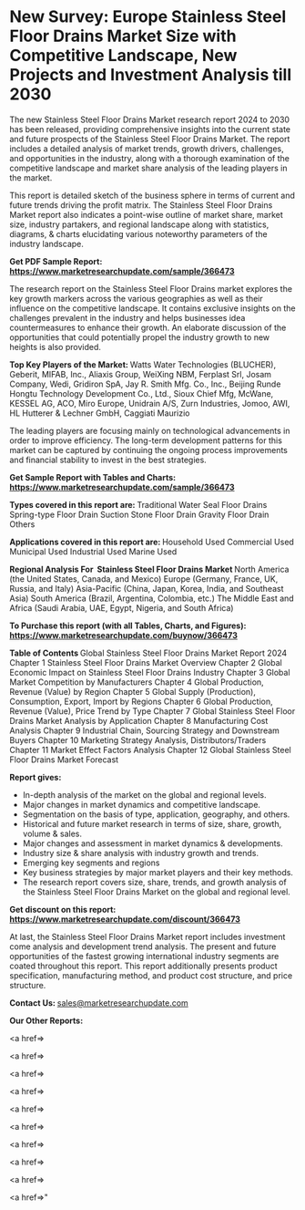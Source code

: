 # New Survey: Europe Stainless Steel Floor Drains Market Size with Competitive Landscape, New Projects and Investment Analysis till 2030

The new Stainless Steel Floor Drains Market research report 2024 to 2030 has been released, providing comprehensive insights into the current state and future prospects of the Stainless Steel Floor Drains Market. The report includes a detailed analysis of market trends, growth drivers, challenges, and opportunities in the industry, along with a thorough examination of the competitive landscape and market share analysis of the leading players in the market.

This report is detailed sketch of the business sphere in terms of current and future trends driving the profit matrix. The Stainless Steel Floor Drains Market report also indicates a point-wise outline of market share, market size, industry partakers, and regional landscape along with statistics, diagrams, &amp; charts elucidating various noteworthy parameters of the industry landscape.

<strong><b>Get PDF Sample Report: <a href=https://www.marketresearchupdate.com/sample/366473>https://www.marketresearchupdate.com/sample/366473</a></b></strong>

The research report on the Stainless Steel Floor Drains market explores the key growth markers across the various geographies as well as their influence on the competitive landscape. It contains exclusive insights on the challenges prevalent in the industry and helps businesses idea countermeasures to enhance their growth. An elaborate discussion of the opportunities that could potentially propel the industry growth to new heights is also provided.

<strong><b>Top Key Players of the Market:
</b></strong>Watts Water Technologies (BLUCHER), Geberit, MIFAB, Inc., Aliaxis Group, WeiXing NBM, Ferplast Srl, Josam Company, Wedi, Gridiron SpA, Jay R. Smith Mfg. Co., Inc., Beijing Runde Hongtu Technology Development Co., Ltd., Sioux Chief Mfg, McWane, KESSEL AG, ACO, Miro Europe, Unidrain A/S, Zurn Industries, Jomoo, AWI, HL Hutterer & Lechner GmbH, Caggiati Maurizio<strong><b>
</b></strong>

The leading players are focusing mainly on technological advancements in order to improve efficiency. The long-term development patterns for this market can be captured by continuing the ongoing process improvements and financial stability to invest in the best strategies.

<strong><b>Get Sample Report with Tables and Charts: <a href=https://www.marketresearchupdate.com/sample/366473>https://www.marketresearchupdate.com/sample/366473</a></b></strong>

<strong><b>Types covered in this report are:
</b></strong>Traditional Water Seal Floor Drains
Spring-type Floor Drain
Suction Stone Floor Drain
Gravity Floor Drain
Others<strong><b>
</b></strong>

<strong><b>Applications covered in this report are:
</b></strong>Household Used
Commercial Used
Municipal Used
Industrial Used
Marine Used<strong><b>
</b></strong>

<strong><b>Regional Analysis For  Stainless Steel Floor Drains Market</b></strong><strong><b>
</b></strong>North America (the United States, Canada, and Mexico)
Europe (Germany, France, UK, Russia, and Italy)
Asia-Pacific (China, Japan, Korea, India, and Southeast Asia)
South America (Brazil, Argentina, Colombia, etc.)
The Middle East and Africa (Saudi Arabia, UAE, Egypt, Nigeria, and South Africa)

<strong><b>To Purchase this report (with all Tables, Charts, and Figures): <a href=https://www.marketresearchupdate.com/buynow/366473>https://www.marketresearchupdate.com/buynow/366473</a></b></strong>

<strong><b>Table of Contents</b></strong><strong><b>
</b></strong>Global Stainless Steel Floor Drains Market Report 2024
Chapter 1 Stainless Steel Floor Drains Market Overview
Chapter 2 Global Economic Impact on Stainless Steel Floor Drains Industry
Chapter 3 Global Market Competition by Manufacturers
Chapter 4 Global Production, Revenue (Value) by Region
Chapter 5 Global Supply (Production), Consumption, Export, Import by Regions
Chapter 6 Global Production, Revenue (Value), Price Trend by Type
Chapter 7 Global Stainless Steel Floor Drains Market Analysis by Application
Chapter 8 Manufacturing Cost Analysis
Chapter 9 Industrial Chain, Sourcing Strategy and Downstream Buyers
Chapter 10 Marketing Strategy Analysis, Distributors/Traders
Chapter 11 Market Effect Factors Analysis
Chapter 12 Global Stainless Steel Floor Drains Market Forecast

<strong><b>Report gives:</b></strong>

- In-depth analysis of the market on the global and regional levels.
- Major changes in market dynamics and competitive landscape.
- Segmentation on the basis of type, application, geography, and others.
- Historical and future market research in terms of size, share, growth, volume &amp; sales.
- Major changes and assessment in market dynamics &amp; developments.
- Industry size &amp; share analysis with industry growth and trends.
- Emerging key segments and regions
- Key business strategies by major market players and their key methods.
- The research report covers size, share, trends, and growth analysis of the Stainless Steel Floor Drains Market on the global and regional level.

<strong><b>Get discount on this report: <a href=https://www.marketresearchupdate.com/discount/366473>https://www.marketresearchupdate.com/discount/366473</a></b></strong>

At last, the Stainless Steel Floor Drains Market report includes investment come analysis and development trend analysis. The present and future opportunities of the fastest growing international industry segments are coated throughout this report. This report additionally presents product specification, manufacturing method, and product cost structure, and price structure.

<strong><b>Contact Us:
</b></strong>sales@marketresearchupdate.com

<strong>Our Other Reports:</strong>

<a href=></a>

<a href=></a>

<a href=></a>

<a href=></a>

<a href=></a>

<a href=></a>

<a href=></a>

<a href=></a>

<a href=></a>

<a href=></a>"
